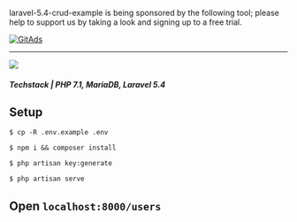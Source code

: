 laravel-5.4-crud-example is being sponsored by the following tool; please help to support us by taking a look and signing up to a free trial.

<a href="https://tracking.gitads.io/?repo=laravel-5.4-crud-example">
<img src="https://images.gitads.io/laravel-5.4-crud-example" alt="GitAds"/> </a>

__________

![](http://i.imgur.com/TqyuaaR.gif?raw=true)

##### Techstack | PHP 7.1, MariaDB, Laravel 5.4

## Setup 

```
$ cp -R .env.example .env

$ npm i && composer install

$ php artisan key:generate

$ php artisan serve

```

## Open `localhost:8000/users`
